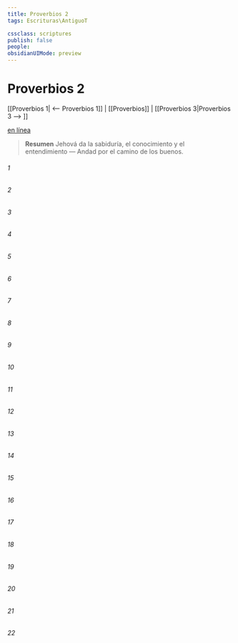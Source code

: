 ```yaml
---
title: Proverbios 2
tags: Escrituras\AntiguoT

cssclass: scriptures
publish: false
people:
obsidianUIMode: preview
---
```


# Proverbios 2
[[Proverbios 1| <-- Proverbios 1]] | [[Proverbios]] | [[Proverbios 3|Proverbios 3 --> ]]

[en línea](https://churchofjesuschrist.org/study/scriptures/ot/prov/2?lang=spa)

> __Resumen__
Jehová da la sabiduría, el conocimiento y el entendimiento — Andad por el camino de los buenos.

###### 1 


###### 2 


###### 3 


###### 4 


###### 5 


###### 6 


###### 7 


###### 8 


###### 9 


###### 10 


###### 11 


###### 12 


###### 13 


###### 14 


###### 15 


###### 16 


###### 17 


###### 18 


###### 19 


###### 20 


###### 21 


###### 22 


